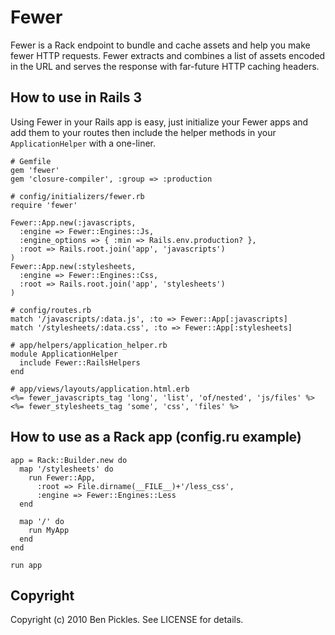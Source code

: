 # Fewer

Fewer is a Rack endpoint to bundle and cache assets and help you make fewer HTTP requests. Fewer extracts and combines a list of assets encoded in the URL and serves the response with far-future HTTP caching headers.

## How to use in Rails 3

Using Fewer in your Rails app is easy, just initialize your Fewer apps and add them to your routes then include the helper methods in your `ApplicationHelper` with a one-liner.

    # Gemfile
    gem 'fewer'
    gem 'closure-compiler', :group => :production

    # config/initializers/fewer.rb
    require 'fewer'

    Fewer::App.new(:javascripts,
      :engine => Fewer::Engines::Js,
      :engine_options => { :min => Rails.env.production? },
      :root => Rails.root.join('app', 'javascripts')
    )
    Fewer::App.new(:stylesheets,
      :engine => Fewer::Engines::Css,
      :root => Rails.root.join('app', 'stylesheets')
    )

    # config/routes.rb
    match '/javascripts/:data.js', :to => Fewer::App[:javascripts]
    match '/stylesheets/:data.css', :to => Fewer::App[:stylesheets]

    # app/helpers/application_helper.rb
    module ApplicationHelper
      include Fewer::RailsHelpers
    end

    # app/views/layouts/application.html.erb
    <%= fewer_javascripts_tag 'long', 'list', 'of/nested', 'js/files' %>
    <%= fewer_stylesheets_tag 'some', 'css', 'files' %>

## How to use as a Rack app (config.ru example)

    app = Rack::Builder.new do
      map '/stylesheets' do
        run Fewer::App,
          :root => File.dirname(__FILE__)+'/less_css',
          :engine => Fewer::Engines::Less
      end

      map '/' do
        run MyApp
      end
    end

    run app

## Copyright

Copyright (c) 2010 Ben Pickles. See LICENSE for details.
